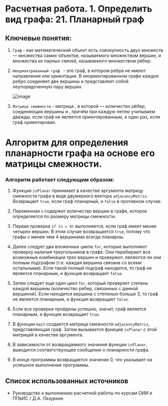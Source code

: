 # Расчетная работа. 1. Определить вид графа: 21. Планарный граф
## Ключевые понятия:
1. `Граф` - как математический объект есть совокупность двух множеств — множества самих объектов, называемого множеством вершин, и множества их парных связей, называемого множеством рёбер.
2. `Неориентриванный граф ` - это граф, в котором ребра не имеют направления или ориентации. В неориентированном графе каждое ребро соединяет две вершины и представляет собой неупорядоченную пару вершин.

   ![image](https://github.com/iis-32170x/RPIIS/assets/149104399/b16510f7-555e-4bbb-b6e8-39ddb578b616)

  
3. `Матрица смежности` - матрица , в которой — количество рёбер, соединяющих вершины и , причём при каждую петлю учитываем дважды, если граф не является ориентированным, и один раз, если граф ориентирован.

 


# Aлгоритм для определения планарности графа на основе его матрицы смежности.

### Алгоритм работает следующим образом:

1. Функция `isPlanar` принимает в качестве аргумента матрицу смежности графа в виде двумерного вектора `adjacencyMatrix`. Возвращает `true`, если граф планарный, и `false` в противном случае.



2. Переменная `n` содержит количество вершин в графе, которое определяется по размеру матрицы смежности.

3. Первая проверка `if (n < 4)` выполняется, если граф имеет менее четырех вершин. В этом случае возвращается `true`, потому что графы с менее чем 4 вершинами всегда планарны.

4. Далее следует два вложенных цикла `for`, которые выполняют проверку наличия треугольников в графе. Они перебирают все возможные комбинации трех вершин и проверяют, являются ли они полным подграфом (т.е. каждая вершина связана со всеми остальными). Если такой полный подграф находится, то граф не является планарным, и функция возвращает `false`.

5. Затем следует еще один цикл `for`, который проверяет степень каждой вершины (количество ребер, связанных с данной вершиной). Если находится вершина с степенью больше 3, то граф не является планарным, и функция возвращает `false`.

6. Если все проверки пройдены успешно, значит, граф является планарным, и функция возвращает `true`.

7. В функции `main` создается матрица смежности `adjacencyMatrix`, представляющая граф. Затем вызывается функция `isPlanar` с этой матрицей в качестве аргумента.

8. В зависимости от возвращаемого значения функции `isPlanar`, выводится соответствующее сообщение о планарности графа.

9. В конце программы возвращается значение 0, что указывает на успешное выполнение программы.

## Список использованных источников

- Руководство к выполнению расчетной работы по курсам ОИИ и ППвИС / Д.А. Лазуркин
